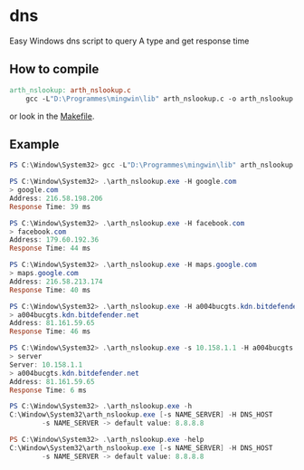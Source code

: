 # dns
Easy Windows dns script to query A type and get response time

## How to compile

```Makefile
arth_nslookup: arth_nslookup.c
	gcc -L"D:\Programmes\mingwin\lib" arth_nslookup.c -o arth_nslookup -lwsock32
```

or look in the <a href="https://github.com/AetherBlack/dns/blob/main/Makefile">Makefile</a>.

## Example

```powershell
PS C:\Window\System32> gcc -L"D:\Programmes\mingwin\lib" arth_nslookup.c -o arth_nslookup -lwsock32

PS C:\Window\System32> .\arth_nslookup.exe -H google.com
> google.com
Address: 216.58.198.206
Response Time: 39 ms

PS C:\Window\System32> .\arth_nslookup.exe -H facebook.com
> facebook.com
Address: 179.60.192.36
Response Time: 44 ms

PS C:\Window\System32> .\arth_nslookup.exe -H maps.google.com
> maps.google.com
Address: 216.58.213.174
Response Time: 40 ms

PS C:\Window\System32> .\arth_nslookup.exe -H a004bucgts.kdn.bitdefender.net
> a004bucgts.kdn.bitdefender.net
Address: 81.161.59.65
Response Time: 46 ms

PS C:\Window\System32> .\arth_nslookup.exe -s 10.158.1.1 -H a004bucgts.kdn.bitdefender.net
> server
Server: 10.158.1.1
> a004bucgts.kdn.bitdefender.net
Address: 81.161.59.65
Response Time: 6 ms

PS C:\Window\System32> .\arth_nslookup.exe -h
C:\Window\System32\arth_nslookup.exe [-s NAME_SERVER] -H DNS_HOST
        -s NAME_SERVER -> default value: 8.8.8.8

PS C:\Window\System32> .\arth_nslookup.exe -help
C:\Window\System32\arth_nslookup.exe [-s NAME_SERVER] -H DNS_HOST
        -s NAME_SERVER -> default value: 8.8.8.8
```
